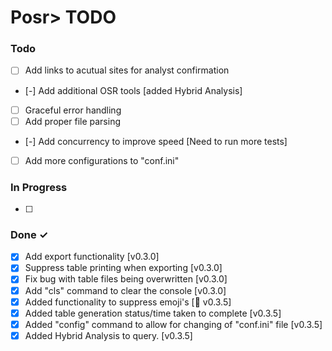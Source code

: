 # Posr> TODO


### Todo
- [ ] Add links to acutual sites for analyst confirmation
- [-] Add additional OSR tools [added Hybrid Analysis]
- [ ] Graceful error handling
- [ ] Add proper file parsing
- [-] Add concurrency to improve speed [Need to run more tests]
- [ ] Add more configurations to "conf.ini"

### In Progress

- [ ]  

### Done ✓

- [x] Add export functionality [v0.3.0]
- [x] Suppress table printing when exporting [v0.3.0]
- [x] Fix bug with table files being overwritten [v0.3.0]
- [x] Add "cls" command to clear the console [v0.3.0]
- [x] Added functionality to suppress emoji's [🥺 v0.3.5]
- [x] Added table generation status/time taken to complete [v0.3.5]
- [x] Added "config" command to allow for changing of "conf.ini" file [v0.3.5]
- [x] Added Hybrid Analysis to query. [v0.3.5]